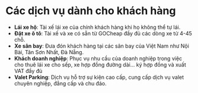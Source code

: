 # Các dịch vụ dành cho khách hàng

- **Lái xe hộ**: Tài xế lái xe của chính khách hàng khi họ không thể tự lái.  
- **Đặt xe ô tô**: Tài xế và xe có sẵn từ GOCheap đầy đủ các dòng xe từ 4-45 chỗ.  
- **Xe sân bay**: Đưa đón khách hàng tại các sân bay của Việt Nam như Nội Bài, Tân Sơn Nhất, Đà Nẵng.  
- **Khách doanh nghiệp**: Phục vụ nhu cầu của doanh nghiệp trong việc cho thuê lái xe cho sếp, xe hợp đồng đường dài... ký hợp đồng và xuất VAT đầy đủ
- **Valet Parking**: Dịch vụ hỗ trợ sự kiện cao cấp, cung cấp dịch vụ valet chuyên nghiệp, đẳng cấp và chu đáo.
